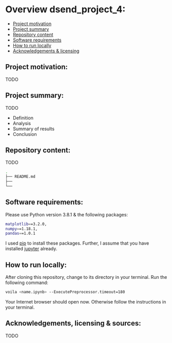 # Overview dsend_project_4:
- [Project motivation](#Motivation)
- [Project summary](#Summary)
- [Repository content](#Repository_content)
- [Software requirements](#Software_requirements)
- [How to run locally](#How_to_run)
- [Acknowledgements & licensing](#Acknowledgements)

## Project motivation:<a name="Motivation"></a>
TODO

## Project summary:<a name="Summary"></a>
TODO
- Definition
- Analysis
- Summary of results
- Conclusion

## Repository content:<a name="Repository_content"></a>
TODO

```bash
.
├── README.md
├── 
└── 
```

## Software requirements:<a name="Software_requirements"></a>
Please use Python version 3.8.1 & the following packages:

```bash
matplotlib==3.2.0,
numpy==1.18.1,
pandas==1.0.1
```

I used [pip](https://pip.pypa.io/en/stable/) to install these packages. Further, I assume that you have installed [jupyter](https://jupyter.readthedocs.io/en/latest/install.html) already. 

## How to run locally:<a name="How_to_run"></a>
After cloning this repository, change to its directory in your terminal. Run the following command:

```bash
voila <name.ipynb> --ExecutePreprocessor.timeout=180
```

Your Internet browser should open now. Otherwise follow the instructions in your terminal.

## Acknowledgements, licensing & sources:<a name="Acknowledgements"></a>
TODO
